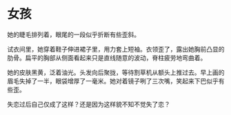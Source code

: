 # 女孩

她的睫毛排列着，眼尾的一段似乎折断有些歪斜。

试衣间里，她穿着鞋子伸进裙子里，用力套上短袖。衣领歪了，露出她胸前凸显的肋骨。扁平的胸部从侧面看起来只是直线随意的波动，脊柱疲劳地弯曲着。

她的皮肤黑黄，泛着油光。头发向后聚拢，等待割草机从额头上推过去。早上画的眉毛失掉了一半，眼袋增厚了一毫米。她对着镜子咧了三次嘴，笑起来下巴似乎有些歪。

失恋过后自己仅成了这样？还是因为这样貌不知不觉失了恋？



